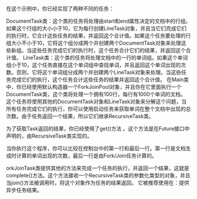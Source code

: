 在这个示例中，你已经实现了两种不同的任务：

DocumentTask类：这个类的任务将处理由start和end属性决定的文档中的行组。如果这个行组的大小小于10，它为每行创建LineTask对象，并且当它们完成它们的执行时，它合计这些任务的结果，并返回这个合计值。如果这个任务要处理的行组大小不小于10，它将这个组分成两个并创建两个DocumentTask对象来处理这些新组。当这些任务完成它们的执行时，这个任务合计它们的结果，并返回这个合计值。
LineTask类：这个类的任务将处理文档中的一行的单词组。如果这个单词组小于10，这个任务直接在这个单词组中查找单词，并且返回这个单词出现的次数。否则，它将这个单词组分成两个并创建两个LineTask对象来处理。当这些任务完成它们的执行，这个任务合计这些任务的结果并返回这个合计值。
在Main类中，你已经使用默认构造器一个ForkJoinPool对象，并且你在它里面执行一个DocumentTask类，这个类将处理一个拥有100行，每行有1000个单词的文档。这个任务将使用其他的DocumentTask对象和LineTask对象来分解这个问题，当所有任务完成它们的执行，你可以使用启动任务来获取单词在整个文档中出现的总次数。由于任务返回一个结果，所以它们继承RecursiveTask类。

为了获取Task返回的结果，你已经使用了get()方法 。这个方法是在Future接口中声明的，由RecursiveTask类实现的。

当你执行这个程序，你可以比较在控制台中的第一行和最后一行。第一行是文档生成时计算的单词出现的次数，最后一行是由Fork/Join任务计算的。

orkJoinTask类提供其他的方法来完成一个任务的执行，并返回一个结果，这就是complete()方法。这个方法接收一个RecursiveTask类的参数化类型的对象，并且当join()方法被调用时，将这个对象作为任务的结果返回。 它被推荐使用在：提供异步任务结果。